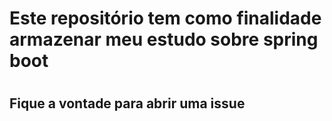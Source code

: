 # Este repositório tem como finalidade armazenar meu estudo sobre spring boot

# 

## Fique a vontade para abrir uma issue